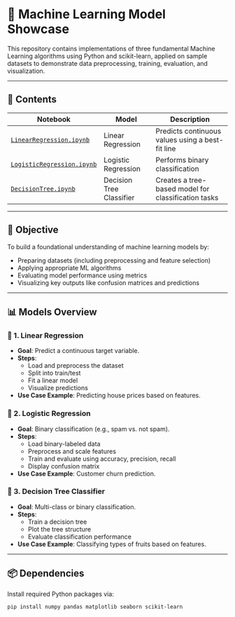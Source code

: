 # 🤖 Machine Learning Model Showcase

This repository contains implementations of three fundamental Machine Learning algorithms using Python and scikit-learn, applied on sample datasets to demonstrate data preprocessing, training, evaluation, and visualization.

---

## 📁 Contents

| Notebook | Model | Description |
|----------|-------|-------------|
| [`LinearRegression.ipynb`](./LinearRegression.ipynb) | Linear Regression | Predicts continuous values using a best-fit line |
| [`LogisticRegression.ipynb`](./LogisticRegression.ipynb) | Logistic Regression | Performs binary classification |
| [`DecisionTree.ipynb`](./DecisionTree.ipynb) | Decision Tree Classifier | Creates a tree-based model for classification tasks |

---

## 🧠 Objective

To build a foundational understanding of machine learning models by:
- Preparing datasets (including preprocessing and feature selection)
- Applying appropriate ML algorithms
- Evaluating model performance using metrics
- Visualizing key outputs like confusion matrices and predictions

---

## 📊 Models Overview

### 🔷 1. Linear Regression
- **Goal**: Predict a continuous target variable.
- **Steps**:
  - Load and preprocess the dataset
  - Split into train/test
  - Fit a linear model
  - Visualize predictions
- **Use Case Example**: Predicting house prices based on features.

### 🔷 2. Logistic Regression
- **Goal**: Binary classification (e.g., spam vs. not spam).
- **Steps**:
  - Load binary-labeled data
  - Preprocess and scale features
  - Train and evaluate using accuracy, precision, recall
  - Display confusion matrix
- **Use Case Example**: Customer churn prediction.

### 🔷 3. Decision Tree Classifier
- **Goal**: Multi-class or binary classification.
- **Steps**:
  - Train a decision tree
  - Plot the tree structure
  - Evaluate classification performance
- **Use Case Example**: Classifying types of fruits based on features.

---

## 📦 Dependencies

Install required Python packages via:

```bash
pip install numpy pandas matplotlib seaborn scikit-learn
